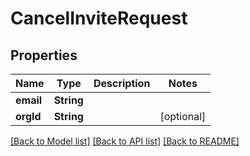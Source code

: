 # CancelInviteRequest

## Properties
Name | Type | Description | Notes
------------ | ------------- | ------------- | -------------
**email** | **String** |  | 
**orgId** | **String** |  | [optional] 

[[Back to Model list]](../README.md#documentation-for-models) [[Back to API list]](../README.md#documentation-for-api-endpoints) [[Back to README]](../README.md)


